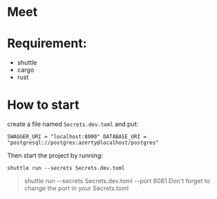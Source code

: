 # Meet 

# Requirement:
 - shuttle
 - cargo
 - rust

# How to start

create a file named `Secrets.dev.toml` and put:

`
SWAGGER_URI = "localhost:8000"
DATABASE_URI = "postgresql://postgres:azerty@localhost/postgres"
`

Then start the project by running:

`shuttle run --secrets Secrets.dev.toml`

> shuttle run --secrets Secrets.dev.toml --port 8081
> Don't forget to change the port in your Secrets.toml

